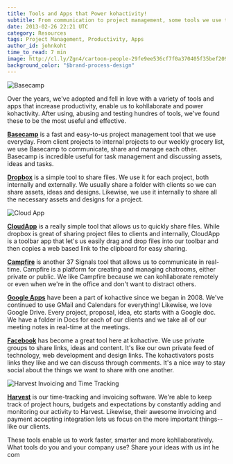 ```yaml
---
title: Tools and Apps that Power kohactivity!
subtitle: From communication to project management, some tools we use to enhance our productivity.
date: 2013-02-26 22:21 UTC
category: Resources
tags: Project Management, Productivity, Apps
author_id: johnkoht
time_to_read: 7 min
image: http://cl.ly/Zgn4/cartoon-people-29fe9ee536cf7f0a370405f35bef2093.jpg
background_color: "$brand-process-design"
---
```


![Basecamp](http://cl.ly/Zgn4/cartoon-people-29fe9ee536cf7f0a370405f35bef2093.jpg)

Over the years, we've adopted and fell in love with a variety of tools and apps that increase productivity, enable us to kohllaborate and power kohactivity. After using, abusing and testing hundres of tools, we've found these to be the most useful and effective.

**[Basecamp](http://www.basecamp.com)** is a fast and easy-to-us project management tool that we use everyday. From client projects to internal projects to our weekly grocery list, we use Basecamp to communicate, share and manage each other. Basecamp is incredible useful for task management and discussing assets, ideas and tasks.

**[Dropbox](http://www.dropbox.com)** is a simple tool to share files. We use it for each project, both internally and externally. We usually share a folder with clients so we can share assets, ideas and designs. Likewise, we use it internally to share all the necessary assets and designs for a project.

![Cloud App](http://a.jko.ht/m/blog_standard_application_preview.png)

**[CloudApp](http://www.getcloudapp.com)** is a really simple tool that allows us to quickly share files. While dropbox is great of sharing project files to clients and internally, CloudApp is a toolbar app that let's us easily drag and drop files into our toolbar and then copies a web based link to the clipboard for easy sharing.

**[Campfire](https://campfirenow.com)** is another 37 Signals tool that allows us to communicate in real-time. Campfire is a platform for creating and managing chatrooms, either private or public. We like Campfire because we can kohllaborate remotely or even when we're in the office and don't want to distract others.

**[Google Apps](http://www.google.com/enterprise/apps/business/)** have been a part of kohactive since we began in 2008. We've continued to use GMail and Calendars for everything! Likewise, we love Google Drive. Every project, proposal, idea, etc starts with a Google doc. We have a folder in Docs for each of our clients and we take all of our meeting notes in real-time at the meetings.

**[Facebook](https://www.facebook.com/about/groups/)** has become a great tool here at kohactive. We use private groups to share links, ideas and content. It's like our own private feed of technology, web development and design links. The kohactivators posts links they like and we can discuss through comments. It's a nice way to stay social about the things we want to share with one another.

![Harvest Invoicing and Time Tracking](http://cl.ly/Zi6f/powerful-time-reporting@2x-8ed4994cb0f1e6962f227fd06f50fd82.png)

**[Harvest](http://www.getharvest.com)** is our time-tracking and invoicing software. We're able to keep track of project hours, budgets and expectations by constantly adding and monitoring our activity to Harvest. Likewise, their awesome invoicing and payment accepting integration lets us focus on the more important things--like our clients.

These tools enable us to work faster, smarter and more kohllaboratively. What tools do you and your company use? Share your ideas with us int he com


